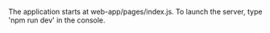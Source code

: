 The application starts at web-app/pages/index.js. 
To launch the server, type 'npm run dev' in the console.